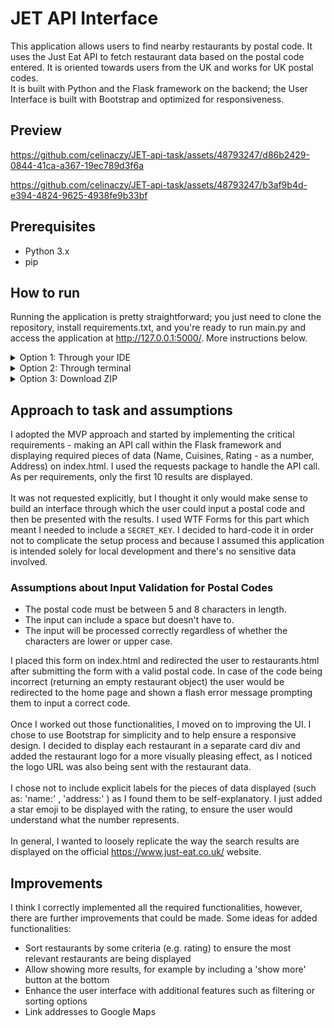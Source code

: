 # JET API Interface 

This application allows users to find nearby restaurants by postal code. 
It uses the Just Eat API to fetch restaurant data based on the postal code entered. It is oriented towards users 
from the UK and works for UK postal codes.
<br> 
It is built with Python and the Flask framework on the backend; the User Interface is built with Bootstrap and optimized for responsiveness.

## Preview
https://github.com/celinaczy/JET-api-task/assets/48793247/d86b2429-0844-41ca-a367-19ec789d3f6a

https://github.com/celinaczy/JET-api-task/assets/48793247/b3af9b4d-e394-4824-9625-4938fe9b33bf

## Prerequisites 
* Python 3.x
* pip 

## How to run
Running the application is pretty straightforward; you just need to clone the repository, install requirements.txt,
and you're ready to run main.py and access the application at http://127.0.0.1:5000/. More instructions below.
<details>
<summary>Option 1: Through your IDE</summary>
If you're using an IDE such as PyCharm you can clone the repository directly through their interface 
and it should take care of creating the virtual environment and installing dependencies for you. 

https://github.com/celinaczy/JET-api-task/assets/48793247/156f09c5-228f-40ea-a975-36a66123f473

</details>
<details>
<summary>Option 2: Through terminal </summary>
Alternatively, you can clone and run the app in your terminal

* Clone this repository to your local machine:

```
git clone https://github.com/celinaczy/JET-API-Interface.git
```
* Navigate to the project directory:
```
cd JET-API-Interface
```
* Set up a virtual environment (optional but recommended):

```
# For Windows
python -m venv venv

# For macOS/Linux
python3 -m venv venv
```
* Activate the virtual environment:

```
# For Windows
venv\Scripts\activate

# For macOS/Linux
source venv/bin/activate
```
* Install the required dependencies using pip:

```
pip install -r requirements.txt
```
* Run the Flask application:

```
python main.py
```
* Open your web browser and go to http://127.0.0.1:5000/ to access the application.
* When you're finished, deactivate the virtual environment:
```
deactivate
```
</details>
<details>
<summary> Option 3: Download ZIP </summary>
If you don't have Git configured on your machine or prefer not to use it, you 
can simply download and unpack a ZIP folder with this repository. Then, install dependencies by running:

```
pip install -r requirements.txt
```
run main.py and access the application on http://127.0.0.1:5000/ 
</details>

## Approach to task and assumptions
I adopted the MVP approach and started by implementing the critical requirements - making an API call within the Flask 
framework and displaying required pieces of data (Name, Cuisines, Rating - as a number, Address) on index.html. I used the 
requests package to handle the API call. As per requirements, only the first 10 results are displayed. 
<br><br>
It was not requested explicitly, but I thought it only would make sense to build an interface through which the user could 
input a postal code and then be presented with the results. I used WTF Forms for this part which meant I needed to include a
`SECRET_KEY`. I decided to hard-code it in order not to complicate the setup process and because I assumed this  application is intended 
solely for local development and there's no sensitive data involved.
### Assumptions about Input Validation for Postal Codes
- The postal code must be between 5 and 8 characters in length.
- The input can include a space but doesn't have to.
- The input will be processed correctly regardless of whether the characters are lower or upper case.

I placed this form on index.html and redirected the user to restaurants.html after submitting the form with a valid postal code.
In case of the code being incorrect (returning an empty restaurant object) the user would be redirected to the home page and shown
a flash error message prompting them to input a correct code. 
<br> <br>
Once I worked out those functionalities, I moved on to improving the UI. I chose to use Bootstrap for simplicity and 
to help ensure a responsive design. I decided to display each restaurant in a separate card div and added the restaurant logo 
for a more visually pleasing effect, as I noticed the logo URL was also being sent with the restaurant data. 
<br> <br>
I chose not to include explicit labels for the pieces of data displayed (such as: 'name:' , 'address:' ) as I found them to be 
self-explanatory. I just added a star emoji to be displayed with the rating, to ensure the user would understand what the number represents. 
<br> <br>
In general, I wanted to loosely replicate the way the search results are displayed on the official https://www.just-eat.co.uk/ website. 

## Improvements
I think I correctly implemented all the required functionalities, however, there are further improvements that could be made.
Some ideas for added functionalities: 
* Sort restaurants by some criteria (e.g. rating) to ensure the most relevant restaurants are being displayed 
* Allow showing more results, for example by including a 'show more' button at the bottom 
* Enhance the user interface with additional features such as filtering or sorting options
* Link addresses to Google Maps
